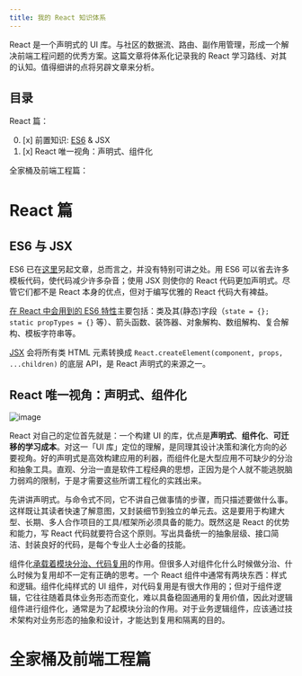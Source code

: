 ```yaml
---
title: 我的 React 知识体系
---
```


React 是一个声明式的 UI 库。与社区的数据流、路由、副作用管理，形成一个解决前端工程问题的优秀方案。这篇文章将体系化记录我的 React 学习路线、对其的认知。值得细讲的点将另辟文章来分析。

## 目录

React 篇：

0.  [x] 前置知识: [ES6][] & JSX
1.  [x] React 唯一视角：声明式、组件化

全家桶及前端工程篇：

# React 篇

## ES6 与 JSX

ES6 已在[这里][es6]另起文章，总而言之，并没有特别可讲之处。用 ES6 可以省去许多模板代码，使代码减少许多杂音；使用 JSX 则使你的 React 代码更加声明式。尽管它们都不是 React 本身的优点，但对于编写优雅的 React 代码大有裨益。

[在 React 中会用到的 ES6 特性][react-on-es6]主要包括：类及其(静态)字段（`state = {}; static propTypes = {}` 等）、箭头函数、装饰器、对象解构、数组解构、复合解构、模板字符串等。

[JSX][] 会将所有类 HTML 元素转换成 `React.createElement(component, props, ...children)` 的底层 API，是 React 声明式的来源之一。

## React 唯一视角：声明式、组件化

![image](https://user-images.githubusercontent.com/11895199/32177871-55a775d8-bd59-11e7-9ac9-7a2031b024c9.png)

React 对自己的定位首先就是：一个构建 UI 的库，优点是**声明式**、**组件化**、**可迁移的学习成本**。对这一「UI 库」定位的理解，是同理其设计决策和演化方向的必要视角。好的声明式是高效构建应用的利器，而组件化是大型应用不可缺少的分治和抽象工具。直观、分治一直是软件工程经典的思想，正因为是个人就不能逃脱脑力弱鸡的限制，于是才需要这些所谓工程化的实践出来。

先讲讲声明式。与命令式不同，它不讲自己做事情的步骤，而只描述要做什么事。这样既让其读者快速了解意图，又封装细节到独立的单元去。这是要用于构建大型、长期、多人合作项目的工具/框架所必须具备的能力。既然这是 React 的优势和能力，写 React 代码就要符合这个原则。写出具备统一的抽象层级、接口简洁、封装良好的代码，是每个专业人士必备的技能。

组件化[承载着模块分治、代码复用][component-or-layers]的作用。但很多人对组件化什么时候做分治、什么时候为复用却不一定有正确的思考。一个 React 组件中通常有两块东西：样式和逻辑。组件化纯样式的 UI 组件，对代码复用是有很大作用的；但对于组件逻辑，它往往随着具体业务形态而变化，难以具备稳固通用的复用价值，因此对逻辑组件进行组件化，通常是为了起模块分治的作用。对于业务逻辑组件，应该通过技术架构对业务形态的抽象和设计，才能达到复用和隔离的目的。

# 全家桶及前端工程篇

[es6]: https://blog.linesh.tw/#/post/2018-10-25-readings-understand-ecmascript-6
[component-or-layers]: https://github.com/xufei/blog/issues/50
[react-on-es6]: https://babeljs.io/blog/2015/06/07/react-on-es6-plus
[jsx]: https://reactjs.org/docs/jsx-in-depth.html

